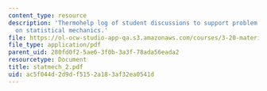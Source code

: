 ```yaml
---
content_type: resource
description: 'Thermohelp log of student discussions to support problem sets: Derivation
  on statistical mechanics.'
file: https://ol-ocw-studio-app-qa.s3.amazonaws.com/courses/3-20-materials-at-equilibrium-sma-5111-fall-2003/ac5f044d2d9df5152a183af32ea0541d_statmech_2.pdf
file_type: application/pdf
parent_uid: 280fd0f2-5ae6-3f0b-3a3f-78ada56eada2
resourcetype: Document
title: statmech_2.pdf
uid: ac5f044d-2d9d-f515-2a18-3af32ea0541d
---
```

